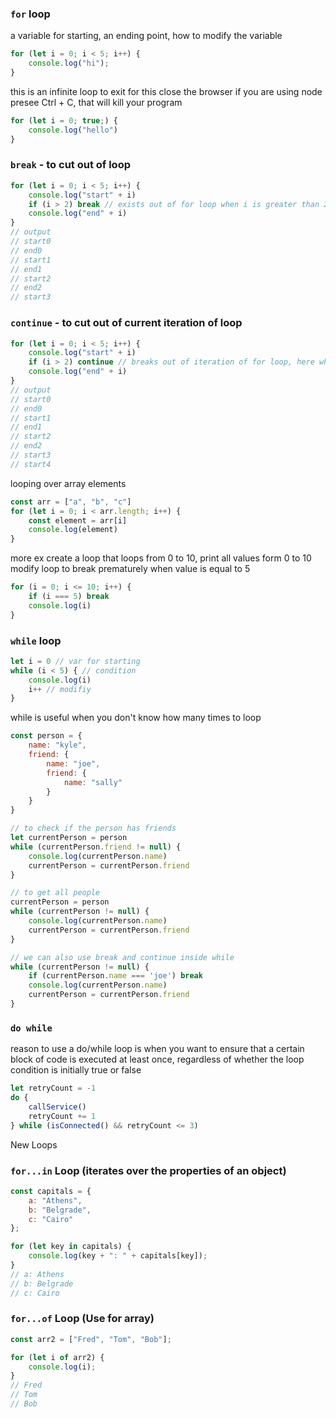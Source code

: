 ### `for` loop
a variable for starting, an ending point, how to modify the variable

```js
for (let i = 0; i < 5; i++) {
    console.log("hi");
}
```

this is an infinite loop
to exit for this close the browser
if you are using node presee Ctrl + C, that will kill your program

```js
for (let i = 0; true;) {
    console.log("hello")
}
```

### `break` - to cut out of loop

```js
for (let i = 0; i < 5; i++) {
    console.log("start" + i)
    if (i > 2) break // exists out of for loop when i is greater than 2
    console.log("end" + i)
}
// output
// start0
// end0
// start1
// end1
// start2
// end2
// start3
```

### `continue` - to cut out of current iteration of loop

```js
for (let i = 0; i < 5; i++) {
    console.log("start" + i)
    if (i > 2) continue // breaks out of iteration of for loop, here when i > 2, then continue. it does not breaks the entire loop
    console.log("end" + i)
}
// output
// start0
// end0
// start1
// end1
// start2
// end2
// start3
// start4
```

looping over array elements

```js
const arr = ["a", "b", "c"]
for (let i = 0; i < arr.length; i++) {
    const element = arr[i]
    console.log(element)
}
```

more ex
create a loop that loops from 0 to 10, print all values form 0 to 10
modify loop to break prematurely when value is equal to 5

```js
for (i = 0; i <= 10; i++) {
    if (i === 5) break
    console.log(i)
}
```

### `while` loop

```js
let i = 0 // var for starting
while (i < 5) { // condition
    console.log(i)
    i++ // modifiy
}
```

while is useful when you don't know how many times to loop

```js
const person = {
    name: "kyle",
    friend: {
        name: "joe",
        friend: {
            name: "sally"
        }
    }
}

// to check if the person has friends
let currentPerson = person
while (currentPerson.friend != null) {
    console.log(currentPerson.name)
    currentPerson = currentPerson.friend
}

// to get all people
currentPerson = person
while (currentPerson != null) {
    console.log(currentPerson.name)
    currentPerson = currentPerson.friend
}

// we can also use break and continue inside while
while (currentPerson != null) {
    if (currentPerson.name === 'joe') break
    console.log(currentPerson.name)
    currentPerson = currentPerson.friend
}
```

### `do while`
reason to use a do/while loop is when you want to ensure that a certain block of code is executed at least once, regardless of whether the loop condition is initially true or false

```js
let retryCount = -1
do {
    callService()
    retryCount += 1
} while (isConnected() && retryCount <= 3)
```

New Loops

### `for...in` Loop (iterates over the properties of an object)

```js
const capitals = {
    a: "Athens",
    b: "Belgrade",
    c: "Cairo"
};

for (let key in capitals) {
    console.log(key + ": " + capitals[key]);
}
// a: Athens
// b: Belgrade
// c: Cairo
```


### `for...of` Loop (Use for array)

```js
const arr2 = ["Fred", "Tom", "Bob"];

for (let i of arr2) {
    console.log(i);
}
// Fred
// Tom
// Bob
```